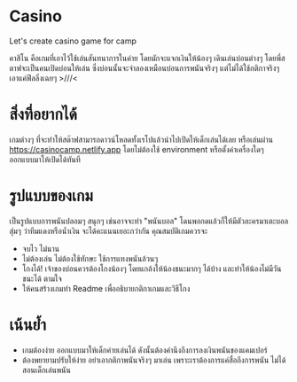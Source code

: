 # Casino
Let's create casino game for camp

คาสิโน คือเกมที่เอาไว้ใช้เล่นสันทนาการในค่าย โดยมักจะแจกเงินให้น้องๆ เดินเล่นบ่อนต่างๆ โดยพี่สตาฟจะเป็นคนเปิดบ่อนให้เล่น ซึ่งบ่อนนั้นจะจำลองเหมือนบ่อนการพนันจริงๆ แต่ไม่ได้ใช้กติกาจริงๆ เอาแค่ฟีลลิ่งเฉยๆ >///<

# สิ่งที่อยากได้
เกมต่างๆ ที่จะทำให้สต๊าฟสามารถดาวน์โหลดทั้งเรโปแล้วนำไปเปิดให้เด็กเล่นได้เลย หรือเล่นผ่าน https://casinocamp.netlify.app โดยไม่ต้องใช้ environment หรือตั้งค่าเครื่องใดๆ ออกแบบมาให้เปิดได้ทันที 

# รูปแบบของเกม
เป็นรูปแบบการพนันปลอมๆ สนุกๆ เช่นอาจจะทำ "พนันบอล" โดนพอกดแล้วก็ให้มีตัวละครมาเตะบอลสุ่มๆ ว่าทีมแดงหรือน้ำเงิน จะได้คะแนนเยอะกว่ากัน
คุณสมบัติเกมควรจะ
- จบไว ไม่นาน
- ไม่ต้องเล่น ไม่ต้องใช้ทักษะ ใช้การแทงพนันล้วนๆ
- โกงได้! เจ้าของบ่อนควรต้องโกงน้องๆ โดยแกล้งให้น้องชนะมากๆ ได้บ้าง และทำให้น้องไม่มีวันชนะได้ ตามใจ 
- ให้คนสร้างเกมทำ Readme เพื่ออธิบายกติกาเกมและวิธีโกง

# เน้นย้ำ
- เกมต้องง่าย ออกแบบมาให้เด็กค่ายเล่นได้ ดังนั้นต้องคำนึงถึงการลงเงินพนันของแคมเปอร์
- ต้องพยายามปรับให้ง่าย อย่าเอากติกาพนันจริงๆ มาเล่น เพราะเราต้องการแค่สื่อถึงการพนัน ไม่ได้สอนเด็กเล่นพนัน